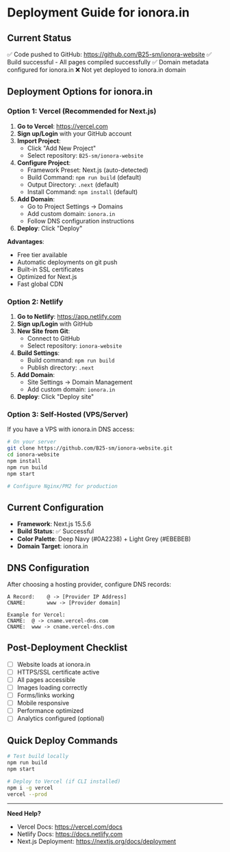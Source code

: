 # Deployment Guide for ionora.in

## Current Status
✅ Code pushed to GitHub: https://github.com/B25-sm/ionora-website
✅ Build successful - All pages compiled successfully
✅ Domain metadata configured for ionora.in
❌ Not yet deployed to ionora.in domain

## Deployment Options for ionora.in

### Option 1: Vercel (Recommended for Next.js)

1. **Go to Vercel**: https://vercel.com
2. **Sign up/Login** with your GitHub account
3. **Import Project**:
   - Click "Add New Project"
   - Select repository: `B25-sm/ionora-website`
4. **Configure Project**:
   - Framework Preset: Next.js (auto-detected)
   - Build Command: `npm run build` (default)
   - Output Directory: `.next` (default)
   - Install Command: `npm install` (default)
5. **Add Domain**:
   - Go to Project Settings → Domains
   - Add custom domain: `ionora.in`
   - Follow DNS configuration instructions
6. **Deploy**: Click "Deploy"

**Advantages**: 
- Free tier available
- Automatic deployments on git push
- Built-in SSL certificates
- Optimized for Next.js
- Fast global CDN

### Option 2: Netlify

1. **Go to Netlify**: https://app.netlify.com
2. **Sign up/Login** with GitHub
3. **New Site from Git**:
   - Connect to GitHub
   - Select repository: `ionora-website`
4. **Build Settings**:
   - Build command: `npm run build`
   - Publish directory: `.next`
5. **Add Domain**:
   - Site Settings → Domain Management
   - Add custom domain: `ionora.in`
6. **Deploy**: Click "Deploy site"

### Option 3: Self-Hosted (VPS/Server)

If you have a VPS with ionora.in DNS access:

```bash
# On your server
git clone https://github.com/B25-sm/ionora-website.git
cd ionora-website
npm install
npm run build
npm start

# Configure Nginx/PM2 for production
```

## Current Configuration

- **Framework**: Next.js 15.5.6
- **Build Status**: ✅ Successful
- **Color Palette**: Deep Navy (#0A2238) + Light Grey (#EBEBEB)
- **Domain Target**: ionora.in

## DNS Configuration

After choosing a hosting provider, configure DNS records:

```
A Record:    @ -> [Provider IP Address]
CNAME:       www -> [Provider domain]

Example for Vercel:
CNAME:  @ -> cname.vercel-dns.com
CNAME:  www -> cname.vercel-dns.com
```

## Post-Deployment Checklist

- [ ] Website loads at ionora.in
- [ ] HTTPS/SSL certificate active
- [ ] All pages accessible
- [ ] Images loading correctly
- [ ] Forms/links working
- [ ] Mobile responsive
- [ ] Performance optimized
- [ ] Analytics configured (optional)

## Quick Deploy Commands

```bash
# Test build locally
npm run build
npm start

# Deploy to Vercel (if CLI installed)
npm i -g vercel
vercel --prod
```

---

**Need Help?** 
- Vercel Docs: https://vercel.com/docs
- Netlify Docs: https://docs.netlify.com
- Next.js Deployment: https://nextjs.org/docs/deployment
